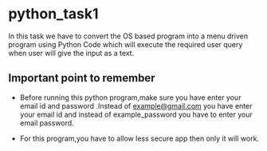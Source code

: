 # python_task1
In this task we have to convert the OS based program into a menu driven program using Python Code which will execute the required user query when user will give the input as a text.
## Important point to remember 
* Before running this python program,make sure you have enter your email id and password .Instead of example@gmail.com you have enter your email id and instead of example_password you have to enter your email password. 

* For this program,you have to allow less secure app then only it will work.
